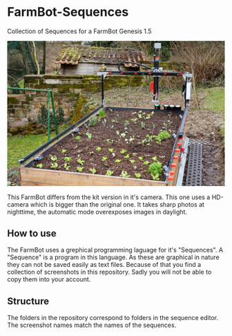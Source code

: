 # FarmBot-Sequences
Collection of Sequences for a FarmBot Genesis 1.5

![This is how the FarmBot Genesis 1.5 looks. It is 3m long and 1.5m wide.](FarmBot_Genesis15.jpg)

This FarmBot differs from the kit version in it's camera. This one uses a HD-camera which is bigger than the original one. It takes sharp photos at nighttime, the automatic mode overexposes images in daylight.

## How to use

The FarmBot uses a grephical programming laguage for it's "Sequences". A "Sequence" is a program in this language. As these are graphical in nature they can not be saved easily as text files. Because of that you find a collection of screenshots in this repository. Sadly you will not be able to copy them into your account.

## Structure

The folders in the repository correspond to folders in the sequence editor. The screenshot names match the names of the sequences.
